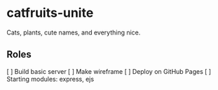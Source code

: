 # catfruits-unite

Cats, plants, cute names, and everything nice.

## Roles

[ ] Build basic server
[ ] Make wireframe
[ ] Deploy on GitHub Pages
[ ] Starting modules: express, ejs
